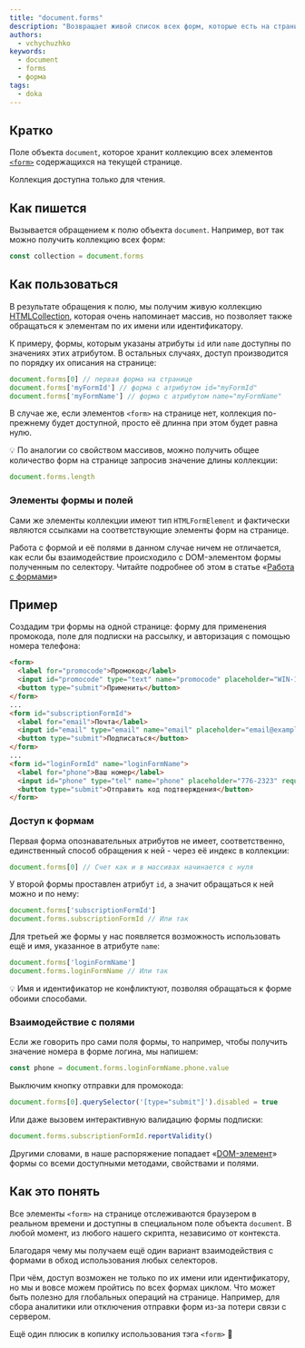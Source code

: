```yaml
---
title: "document.forms"
description: "Возвращает живой список всех форм, которые есть на странице"
authors:
  - vchychuzhko
keywords:
  - document
  - forms
  - форма
tags:
  - doka
---
```


## Кратко

Поле объекта `document`, которое хранит коллекцию всех элементов [`<form>`](/html/form) содержащихся на текущей странице.

Коллекция доступна только для чтения.

## Как пишется

Вызывается обращением к полю объекта `document`. Например, вот так можно получить коллекцию всех форм:

```js
const collection = document.forms
```

## Как пользоваться

В результате обращения к полю, мы получим живую коллекцию [HTMLCollection](/js/htmlcollection-and-nodelist), которая очень напоминает массив, но позволяет также обращаться к элементам по их имени или идентификатору.

К примеру, формы, которым указаны атрибуты `id` или `name` доступны по значениях этих атрибутом. В остальных случаях, доступ производится по порядку их описания на странице:

```js
document.forms[0] // первая форма на странице
document.forms['myFormId'] // форма с атрибутом id="myFormId"
document.forms['myFormName'] // форма с атрибутом name="myFormName"
```

В случае же, если элементов `<form>` на странице нет, коллекция по-прежнему будет доступной, просто её длинна при этом будет равна нулю.

<aside>

💡 По аналогии со свойством массивов, можно получить общее количество форм на странице запросив значение длины коллекции:

```js
document.forms.length
```

</aside>

### Элементы формы и полей

Сами же элементы коллекции имеют тип `HTMLFormElement` и фактически являются ссылками на соответствующие элементы форм на странице.

Работа с формой и её полями в данном случае ничем не отличается, как если бы взаимодействие происходило с DOM-элементом формы полученным по селектору. Читайте подробнее об этом в статье «[Работа с формами](/js/deal-with-forms#sobiraem-dannye-iz-formy)»

## Пример

Создадим три формы на одной странице: форму для применения промокода, поле для подписки на рассылку, и авторизация с помощью номера телефона:

```html
<form>
  <label for="promocode">Промокод</label>
  <input id="promocode" type="text" name="promocode" placeholder="WIN-1234" required>
  <button type="submit">Применить</button>
</form>
...
<form id="subscriptionFormId">
  <label for="email">Почта</label>
  <input id="email" type="email" name="email" placeholder="email@example.com" required>
  <button type="submit">Подписаться</button>
</form>
...
<form id="loginFormId" name="loginFormName">
  <label for="phone">Ваш номер</label>
  <input id="phone" type="tel" name="phone" placeholder="776-2323" required>
  <button type="submit">Отправить код подтверждения</button>
</form>
```

### Доступ к формам

Первая форма опознавательных атрибутов не имеет, соответственно, единственный способ обращения к ней - через её индекс в коллекции:

```js
document.forms[0] // Счет как и в массивах начинается с нуля
```

У второй формы проставлен атрибут `id`, а значит обращаться к ней можно и по нему:

```js
document.forms['subscriptionFormId']
document.forms.subscriptionFormId // Или так
```

Для третьей же формы у нас появляется возможность использовать ещё и имя, указанное в атрибуте `name`:

```js
document.forms['loginFormName']
document.forms.loginFormName // Или так
```

<aside>

💡 Имя и идентификатор не конфликтуют, позволяя обращаться к форме обоими способами.

</aside>

### Взаимодействие с полями

Если же говорить про сами поля формы, то например, чтобы получить значение номера в форме логина, мы напишем:

```js
const phone = document.forms.loginFormName.phone.value
```

Выключим кнопку отправки для промокода:

```js
document.forms[0].querySelector('[type="submit"]').disabled = true
```

Или даже вызовем интерактивную валидацию формы подписки:

```js
document.forms.subscriptionFormId.reportValidity()
```

Другими словами, в наше распоряжение попадает «[DOM-элемент](/js/element)» формы со всеми доступными методами, свойствами и полями.

## Как это понять

Все элементы `<form>` на странице отслеживаются браузером в реальном времени и доступны в специальном поле объекта `document`. В любой момент, из любого нашего скрипта, независимо от контекста.

Благодаря чему мы получаем ещё один вариант взаимодействия с формами в обход использования любых селекторов.

При чём, доступ возможен не только по их имени или идентификатору, но мы и вовсе можем пройтись по всех формах циклом. Что может быть полезно для глобальных операций на странице. Например, для сбора аналитики или отключения отправки форм из-за потери связи с сервером.

Ещё один плюсик в копилку использования тэга `<form>` 🙂
